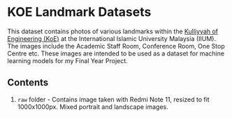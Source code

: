 # KOE Landmark Datasets

This dataset contains photos of various landmarks within the [Kulliyyah of Engineering (KoE)](https://www.iium.edu.my/kulliyyah/koe) at the International Islamic University Malaysia (IIUM). The images include the Academic Staff Room, Conference Room, One Stop Centre etc. These images are intended to be used as a dataset for machine learning models for my Final Year Project.

## Contents

1. `raw` folder - Contains image taken with Redmi Note 11, resized to fit 1000x1000px. Mixed portrait and landscape images.
